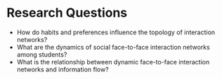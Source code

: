 # Research Questions
- How do habits and preferences influence the topology of interaction networks?
- What are the dynamics of social face-to-face interaction networks among students?
- What is the relationship between dynamic face-to-face interaction networks and information flow?

